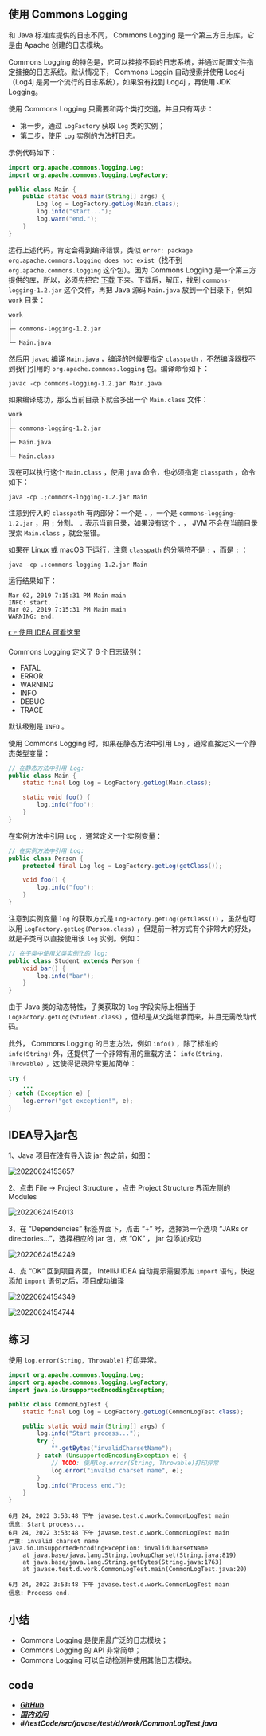 ## 使用 Commons Logging

和 Java 标准库提供的日志不同， Commons Logging 是一个第三方日志库，它是由 Apache 创建的日志模块。

Commons Logging 的特色是，它可以挂接不同的日志系统，并通过配置文件指定挂接的日志系统。默认情况下， Commons Loggin 自动搜索并使用 Log4j （Log4j 是另一个流行的日志系统），如果没有找到 Log4j ，再使用 JDK Logging。

使用 Commons Logging 只需要和两个类打交道，并且只有两步：

- 第一步，通过 `LogFactory` 获取 `Log` 类的实例； 
- 第二步，使用 `Log` 实例的方法打日志。

示例代码如下：

```java
import org.apache.commons.logging.Log;
import org.apache.commons.logging.LogFactory;

public class Main {
    public static void main(String[] args) {
        Log log = LogFactory.getLog(Main.class);
        log.info("start...");
        log.warn("end.");
    }
}
```


运行上述代码，肯定会得到编译错误，类似 `error: package org.apache.commons.logging does not exist`（找不到 `org.apache.commons.logging` 这个包）。因为 Commons Logging 是一个第三方提供的库，所以，必须先把它 [下载](https://commons.apache.org/proper/commons-logging/download_logging.cgi) 下来。下载后，解压，找到 `commons-logging-1.2.jar` 这个文件，再把 Java 源码 `Main.java` 放到一个目录下，例如 `work` 目录：

    work
    │
    ├─ commons-logging-1.2.jar
    │
    └─ Main.java

然后用 `javac` 编译 `Main.java` ，编译的时候要指定 `classpath` ，不然编译器找不到我们引用的 `org.apache.commons.logging` 包。编译命令如下：

```
javac -cp commons-logging-1.2.jar Main.java
```

如果编译成功，那么当前目录下就会多出一个 `Main.class` 文件：

    work
    │
    ├─ commons-logging-1.2.jar
    │
    ├─ Main.java
    │
    └─ Main.class

现在可以执行这个 `Main.class` ，使用 `java` 命令，也必须指定 `classpath` ，命令如下：

```
java -cp .;commons-logging-1.2.jar Main
```

注意到传入的 `classpath` 有两部分：一个是 `.` ，一个是 `commons-logging-1.2.jar` ，用 `;` 分割。 `.` 表示当前目录，如果没有这个 `.` ， JVM 不会在当前目录搜索 `Main.class` ，就会报错。

如果在 Linux 或 macOS 下运行，注意 `classpath` 的分隔符不是 `;` ，而是 `:` ：

```
java -cp .:commons-logging-1.2.jar Main
```

运行结果如下：

```
Mar 02, 2019 7:15:31 PM Main main
INFO: start...
Mar 02, 2019 7:15:31 PM Main main
WARNING: end.
```

[👉 使用 IDEA 可看这里](#IDEA导入jar包)

Commons Logging 定义了 6 个日志级别：

- FATAL
- ERROR
- WARNING
- INFO
- DEBUG
- TRACE

默认级别是 `INFO` 。

使用 Commons Logging 时，如果在静态方法中引用 `Log` ，通常直接定义一个静态类型变量：

```java
// 在静态方法中引用 Log:
public class Main {
    static final Log log = LogFactory.getLog(Main.class);

    static void foo() {
        log.info("foo");
    }
}
```

在实例方法中引用 `Log` ，通常定义一个实例变量：

```java
// 在实例方法中引用 Log:
public class Person {
    protected final Log log = LogFactory.getLog(getClass());

    void foo() {
        log.info("foo");
    }
}
```


注意到实例变量 `log` 的获取方式是 `LogFactory.getLog(getClass())` ，虽然也可以用 `LogFactory.getLog(Person.class)` ，但是前一种方式有个非常大的好处，就是子类可以直接使用该 `log` 实例。例如：


```java
// 在子类中使用父类实例化的 log:
public class Student extends Person {
    void bar() {
        log.info("bar");
    }
}
```


由于 Java 类的动态特性，子类获取的 `log` 字段实际上相当于 `LogFactory.getLog(Student.class)` ，但却是从父类继承而来，并且无需改动代码。

此外， Commons Logging 的日志方法，例如 `info()` ，除了标准的 `info(String)` 外，还提供了一个非常有用的重载方法： `info(String, Throwable)` ，这使得记录异常更加简单：


```java
try {
    ...
} catch (Exception e) {
    log.error("got exception!", e);
}
```


## IDEA导入jar包

1、Java 项目在没有导入该 jar 包之前，如图：

![20220624153657](https://cdn.gxmnzl.xyz//img/20220624153657.png)
 

2、点击 File ->  Project Structure ，点击 Project Structure 界面左侧的 Modules 

![20220624154013](https://cdn.gxmnzl.xyz//img/20220624154013.png)
 

3、在 “Dependencies” 标签界面下，点击 “+” 号，选择第一个选项 “JARs or directories...”，选择相应的 jar 包，点 “OK” ， jar 包添加成功


![20220624154249](https://cdn.gxmnzl.xyz//img/20220624154249.png)
 

4、点 “OK” 回到项目界面， IntelliJ IDEA 自动提示需要添加 `import` 语句，快速添加 `import` 语句之后，项目成功编译

![20220624154349](https://cdn.gxmnzl.xyz//img/20220624154349.png)

![20220624154744](https://cdn.gxmnzl.xyz//img/20220624154744.png)


## 练习

使用 `log.error(String, Throwable)` 打印异常。

```java
import org.apache.commons.logging.Log;
import org.apache.commons.logging.LogFactory;
import java.io.UnsupportedEncodingException;

public class CommonLogTest {
    static final Log log = LogFactory.getLog(CommonLogTest.class);

    public static void main(String[] args) {
        log.info("Start process...");
        try {
            "".getBytes("invalidCharsetName");
        } catch (UnsupportedEncodingException e) {
            // TODO: 使用log.error(String, Throwable)打印异常
            log.error("invalid charset name", e);
        }
        log.info("Process end.");
    }
}
```


```
6月 24, 2022 3:53:48 下午 javase.test.d.work.CommonLogTest main
信息: Start process...
6月 24, 2022 3:53:48 下午 javase.test.d.work.CommonLogTest main
严重: invalid charset name
java.io.UnsupportedEncodingException: invalidCharsetName
	at java.base/java.lang.String.lookupCharset(String.java:819)
	at java.base/java.lang.String.getBytes(String.java:1763)
	at javase.test.d.work.CommonLogTest.main(CommonLogTest.java:20)

6月 24, 2022 3:53:48 下午 javase.test.d.work.CommonLogTest main
信息: Process end.
```

## 小结

- Commons Logging 是使用最广泛的日志模块；
- Commons Logging 的 API 非常简单；
- Commons Logging 可以自动检测并使用其他日志模块。


## code

- [***GitHub***](https://github.com/Lxzz24/Repo/tree/main/testCode/src/javase/test/d/work/CommonLogTest.java)
- [***国内访问***](https://gitee.com/lxzz24/Repo/tree/main/testCode/src/javase/test/d/work/CommonLogTest.java)
- ***#/testCode/src/javase/test/d/work/CommonLogTest.java*** 

